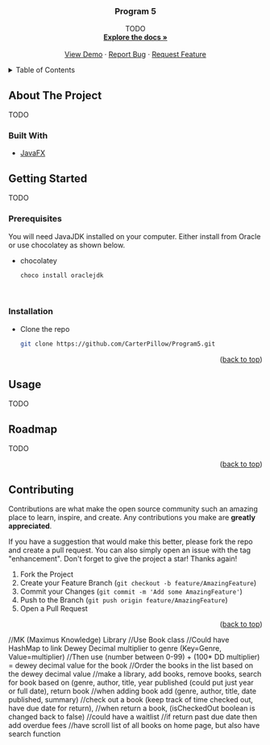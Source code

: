 <div id="top"></div>
<!--
*** Thanks for checking out the Best-README-Template. If you have a suggestion
*** that would make this better, please fork the repo and create a pull request
*** or simply open an issue with the tag "enhancement".
*** Don't forget to give the project a star!
*** Thanks again! Now go create something AMAZING! :D
-->



<!-- PROJECT SHIELDS -->
<!--
*** I'm using markdown "reference style" links for readability.
*** Reference links are enclosed in brackets [ ] instead of parentheses ( ).
*** See the bottom of this document for the declaration of the reference variables
*** for contributors-url, forks-url, etc. This is an optional, concise syntax you may use.
*** https://www.markdownguide.org/basic-syntax/#reference-style-links
-->


<!-- PROJECT LOGO -->


<h3 align="center">Program 5</h3>

  <p align="center">
    TODO
    <br />
    <a href="https://github.com/CarterPillow/Program5"><strong>Explore the docs »</strong></a>
    <br />
    <br />
    <a href="https://github.com/CarterPillow/Program5">View Demo</a>
    ·
    <a href="https://github.com/CarterPillow/Program5/issues">Report Bug</a>
    ·
    <a href="https://github.com/CarterPillow/Program5/issues">Request Feature</a>
  </p>
</div>



<!-- TABLE OF CONTENTS -->
<details>
  <summary>Table of Contents</summary>
  <ol>
    <li>
      <a href="#about-the-project">About The Project</a>
      <ul>
        <li><a href="#built-with">Built With</a></li>
      </ul>
    </li>
    <li>
      <a href="#getting-started">Getting Started</a>
      <ul>
        <li><a href="#prerequisites">Prerequisites</a></li>
        <li><a href="#installation">Installation</a></li>
      </ul>
    </li>
    <li><a href="#usage">Usage</a></li>
    <li><a href="#roadmap">Roadmap</a></li>
    <li><a href="#contributing">Contributing</a></li>
  </ol>
</details>



<!-- ABOUT THE PROJECT -->
## About The Project

TODO



### Built With

* [JavaFX](https://openjfx.io/)


<!-- GETTING STARTED -->
## Getting Started

TODO

### Prerequisites

You will need JavaJDK installed on your computer. Either install from Oracle or use chocolatey as shown below.
* chocolatey
  ```sh
  choco install oraclejdk
  ```
<br>

### Installation

* Clone the repo
   ```sh
   git clone https://github.com/CarterPillow/Program5.git
   ```


<p align="right">(<a href="#top">back to top</a>)</p>



<!-- USAGE EXAMPLES -->
## Usage
TODO



<!-- ROADMAP -->
## Roadmap
TODO
<!--
- [ ] Feature 1
- [ ] Feature 2
- [ ] Feature 3
    - [ ] Nested Feature

See the [open issues](https://github.com/CarterPillow/Program5/issues) for a full list of proposed features (and known issues).
-->
<p align="right">(<a href="#top">back to top</a>)</p>



<!-- CONTRIBUTING -->
## Contributing

Contributions are what make the open source community such an amazing place to learn, inspire, and create. Any contributions you make are **greatly appreciated**.

If you have a suggestion that would make this better, please fork the repo and create a pull request. You can also simply open an issue with the tag "enhancement".
Don't forget to give the project a star! Thanks again!

1. Fork the Project
2. Create your Feature Branch (`git checkout -b feature/AmazingFeature`)
3. Commit your Changes (`git commit -m 'Add some AmazingFeature'`)
4. Push to the Branch (`git push origin feature/AmazingFeature`)
5. Open a Pull Request

<p align="right">(<a href="#top">back to top</a>)</p>

//MK (Maximus Knowledge) Library
//Use Book class
//Could have HashMap to link Dewey Decimal multiplier to genre (Key=Genre, Value=multiplier)
//Then use (number between 0-99) + (100* DD multiplier) = dewey decimal value for the book
//Order the books in the list based on the dewey decimal value
//make a library, add books, remove books, search for book based on (genre, author, title, year published (could put just year or full date), return book
//when adding book add (genre, author, title, date published, summary)
//check out a book (keep track of time checked out, have due date for return),
//when return a book, (isCheckedOut boolean is changed back to false)
//could have a waitlist
//if return past due date then add overdue fees
//have scroll list of all books on home page, but also have search function
